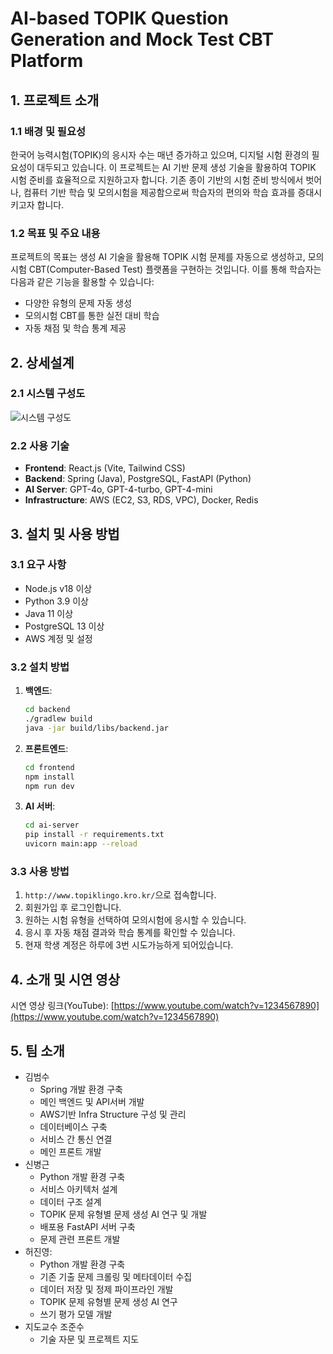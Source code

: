 # AI-based TOPIK Question Generation and Mock Test CBT Platform

## 1. 프로젝트 소개

### 1.1 배경 및 필요성
한국어 능력시험(TOPIK)의 응시자 수는 매년 증가하고 있으며, 디지털 시험 환경의 필요성이 대두되고 있습니다. 이 프로젝트는 AI 기반 문제 생성 기술을 활용하여 TOPIK 시험 준비를 효율적으로 지원하고자 합니다. 기존 종이 기반의 시험 준비 방식에서 벗어나, 컴퓨터 기반 학습 및 모의시험을 제공함으로써 학습자의 편의와 학습 효과를 증대시키고자 합니다.

### 1.2 목표 및 주요 내용
프로젝트의 목표는 생성 AI 기술을 활용해 TOPIK 시험 문제를 자동으로 생성하고, 모의시험 CBT(Computer-Based Test) 플랫폼을 구현하는 것입니다. 이를 통해 학습자는 다음과 같은 기능을 활용할 수 있습니다:

- 다양한 유형의 문제 자동 생성
- 모의시험 CBT를 통한 실전 대비 학습
- 자동 채점 및 학습 통계 제공

## 2. 상세설계

### 2.1 시스템 구성도
![시스템 구성도](path_to_system_architecture_image)

### 2.2 사용 기술
- **Frontend**: React.js (Vite, Tailwind CSS)
- **Backend**: Spring (Java), PostgreSQL, FastAPI (Python)
- **AI Server**: GPT-4o, GPT-4-turbo, GPT-4-mini
- **Infrastructure**: AWS (EC2, S3, RDS, VPC), Docker, Redis

## 3. 설치 및 사용 방법

### 3.1 요구 사항
- Node.js v18 이상
- Python 3.9 이상
- Java 11 이상
- PostgreSQL 13 이상
- AWS 계정 및 설정

### 3.2 설치 방법

1. **백엔드**:
   ```bash
   cd backend
   ./gradlew build
   java -jar build/libs/backend.jar

2. **프론트엔드**:
   ```bash
   cd frontend
   npm install
   npm run dev

2. **AI 서버**:
   ```bash
   cd ai-server
   pip install -r requirements.txt
   uvicorn main:app --reload

### 3.3 사용 방법

1. `http://www.topiklingo.kro.kr/`으로 접속합니다.
2. 회원가입 후 로그인합니다.
3. 원하는 시험 유형을 선택하여 모의시험에 응시할 수 있습니다.
4. 응시 후 자동 채점 결과와 학습 통계를 확인할 수 있습니다.
5. 현재 학생 계정은 하루에 3번 시도가능하게 되어있습니다.

## 4. 소개 및 시연 영상
시연 영상 링크(YouTube): [https://www.youtube.com/watch?v=1234567890](https://www.youtube.com/watch?v=1234567890)

## 5. 팀 소개
- 김범수
    - Spring 개발 환경 구축
    - 메인 백엔드 및 API서버 개발
    - AWS기반 Infra Structure 구성 및 관리
    - 데이터베이스 구축
    - 서비스 간 통신 연결
    - 메인 프론트 개발
- 신병근
    - Python 개발 환경 구축
    - 서비스 아키텍처 설계
    - 데이터 구조 설계
    - TOPIK 문제 유형별 문제 생성 AI 연구 및 개발
    - 배포용 FastAPI 서버 구축
    - 문제 관련 프론트 개발
- 허진영:
    - Python 개발 환경 구축
    - 기존 기출 문제 크롤링 및 메타데이터 수집
    - 데이터 저장 및 정제 파이프라인 개발
    - TOPIK 문제 유형별 문제 생성 AI 연구
    - 쓰기 평가 모델 개발
- 지도교수 조준수
    - 기술 자문 및 프로젝트 지도

